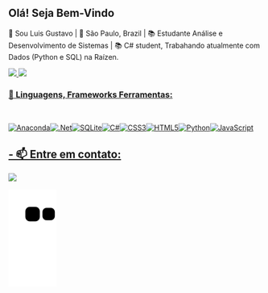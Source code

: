 ## Olá! Seja Bem-Vindo

🙋 Sou Luis Gustavo  |  🚩 São Paulo, Brazil  |  📚 Estudante Análise e Desenvolvimento de Sistemas  |  📚 C# student, Trabahando atualmente com Dados (Python e SQL) na Raízen.

 <div>
  <a href="https://github.com/LuisGustavo2010">
   
   
  <img height="150em" src="https://github-readme-stats.vercel.app/api?username=LuisGustavo2010&show_icons=true&theme=dracula&include_all_commits=true&count_private=true"/>
  <img height="150em" src="https://github-readme-stats.vercel.app/api/top-langs/?username=LuisGustavo2010&layout=compact&langs_count=7&theme=dracula"/>
   
   

 
  <div style="display: inline_block">
  <h3 align="left">📖 Linguagens, Frameworks Ferramentas:</h3>
  <br>
  
  
   ![Anaconda](https://img.shields.io/badge/Anaconda-%2344A833.svg?style=for-the-badge&logo=anaconda&logoColor=white)![.Net](https://img.shields.io/badge/.NET-5C2D91?style=for-the-badge&logo=.net&logoColor=white)![SQLite](https://img.shields.io/badge/sqlite-%2307405e.svg?style=for-the-badge&logo=sqlite&logoColor=white)![C#](https://img.shields.io/badge/c%23-%23239120.svg?style=for-the-badge&logo=c-sharp&logoColor=white)![CSS3](https://img.shields.io/badge/css3-%231572B6.svg?style=for-the-badge&logo=css3&logoColor=white)![HTML5](https://img.shields.io/badge/html5-%23E34F26.svg?style=for-the-badge&logo=html5&logoColor=white)![Python](https://img.shields.io/badge/python-3670A0?style=for-the-badge&logo=python&logoColor=ffdd54)![JavaScript](https://img.shields.io/badge/javascript-%23323330.svg?style=for-the-badge&logo=javascript&logoColor=%23F7DF1E)
  
## - 📫 Entre em contato:

[<img src="https://img.shields.io/badge/linkedin-%230077B5.svg?&style=for-the-badge&logo=linkedin&logoColor=white" />](https://www.linkedin.com/in/luisgustavo2019/)


  ![Snake animation](https://github.com/rafaballerini/rafaballerini/blob/output/github-contribution-grid-snake.svg)
 
</div>



